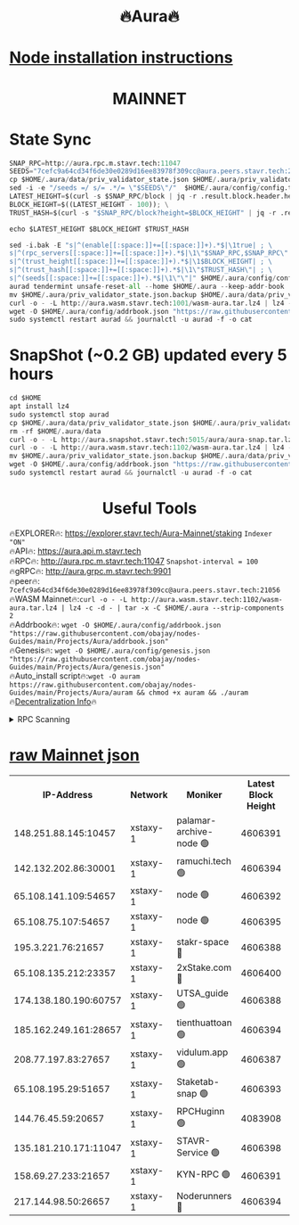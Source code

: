 <h1 align="center"> 🔥Aura🔥</h1>

[Node installation instructions](https://github.com/obajay/nodes-Guides/tree/main/Projects/Aura)
=
<h1 align="center"> MAINNET</h1>


# State Sync
```python
SNAP_RPC=http://aura.rpc.m.stavr.tech:11047
SEEDS="7cefc9a64cd34f6de30e0289d16ee83978f309cc@aura.peers.stavr.tech:21056"
cp $HOME/.aura/data/priv_validator_state.json $HOME/.aura/priv_validator_state.json.backup
sed -i -e "/seeds =/ s/= .*/= \"$SEEDS\"/"  $HOME/.aura/config/config.toml
LATEST_HEIGHT=$(curl -s $SNAP_RPC/block | jq -r .result.block.header.height); \
BLOCK_HEIGHT=$((LATEST_HEIGHT - 100)); \
TRUST_HASH=$(curl -s "$SNAP_RPC/block?height=$BLOCK_HEIGHT" | jq -r .result.block_id.hash)

echo $LATEST_HEIGHT $BLOCK_HEIGHT $TRUST_HASH

sed -i.bak -E "s|^(enable[[:space:]]+=[[:space:]]+).*$|\1true| ; \
s|^(rpc_servers[[:space:]]+=[[:space:]]+).*$|\1\"$SNAP_RPC,$SNAP_RPC\"| ; \
s|^(trust_height[[:space:]]+=[[:space:]]+).*$|\1$BLOCK_HEIGHT| ; \
s|^(trust_hash[[:space:]]+=[[:space:]]+).*$|\1\"$TRUST_HASH\"| ; \
s|^(seeds[[:space:]]+=[[:space:]]+).*$|\1\"\"|" $HOME/.aura/config/config.toml
aurad tendermint unsafe-reset-all --home $HOME/.aura --keep-addr-book
mv $HOME/.aura/priv_validator_state.json.backup $HOME/.aura/data/priv_validator_state.json
curl -o - -L http://aura.wasm.stavr.tech:1001/wasm-aura.tar.lz4 | lz4 -c -d - | tar -x -C $HOME/.aura --strip-components 2
wget -O $HOME/.aura/config/addrbook.json "https://raw.githubusercontent.com/obajay/nodes-Guides/main/Projects/Aura/addrbook.json"
sudo systemctl restart aurad && journalctl -u aurad -f -o cat
```
# SnapShot (~0.2 GB) updated every 5 hours
```python
cd $HOME
apt install lz4
sudo systemctl stop aurad
cp $HOME/.aura/data/priv_validator_state.json $HOME/.aura/priv_validator_state.json.backup
rm -rf $HOME/.aura/data
curl -o - -L http://aura.snapshot.stavr.tech:5015/aura/aura-snap.tar.lz4 | lz4 -c -d - | tar -x -C $HOME/.aura --strip-components 2
curl -o - -L http://aura.wasm.stavr.tech:1102/wasm-aura.tar.lz4 | lz4 -c -d - | tar -x -C $HOME/.aura --strip-components 2
mv $HOME/.aura/priv_validator_state.json.backup $HOME/.aura/data/priv_validator_state.json
wget -O $HOME/.aura/config/addrbook.json "https://raw.githubusercontent.com/obajay/nodes-Guides/main/Projects/Aura/addrbook.json"
sudo systemctl restart aurad && journalctl -u aurad -f -o cat
```

 <h1 align="center"> Useful Tools</h1>

🔥EXPLORER🔥:     https://explorer.stavr.tech/Aura-Mainnet/staking        `Indexer "ON"` \
🔥API🔥:          https://aura.api.m.stavr.tech \
🔥RPC🔥:          http://aura.rpc.m.stavr.tech:11047              `Snapshot-interval = 100` \
🔥gRPC🔥:         http://aura.grpc.m.stavr.tech:9901 \
🔥peer🔥:         `7cefc9a64cd34f6de30e0289d16ee83978f309cc@aura.peers.stavr.tech:21056` \
🔥WASM Mainnet🔥:`curl -o - -L http://aura.wasm.stavr.tech:1102/wasm-aura.tar.lz4 | lz4 -c -d - | tar -x -C $HOME/.aura --strip-components 2` \
🔥Addrbook🔥:  `wget -O $HOME/.aura/config/addrbook.json "https://raw.githubusercontent.com/obajay/nodes-Guides/main/Projects/Aura/addrbook.json"` \
🔥Genesis🔥:  `wget -O $HOME/.aura/config/genesis.json "https://raw.githubusercontent.com/obajay/nodes-Guides/main/Projects/Aura/genesis.json"` \
🔥Auto_install script🔥:`wget -O auram https://raw.githubusercontent.com/obajay/nodes-Guides/main/Projects/Aura/auram && chmod +x auram && ./auram` \
🔥[Decentralization Info](https://github.com/obajay/StateSync-snapshots/tree/main/Projects/Aura/Decentralization)🔥

<details>
<summary>RPC Scanning</summary>

<h2 align="center"> We scan nodes in real time every 4 hours. And we provide the final result of RPC endpoints.
We cannot influence the operation of these nodes in any way. </h2>


```python
If Voting Power is higher than 0 --> then the Node is a validator of the network and may be subject to attack and be a potential threat to the chain.
```
```python
We marked such validators with a red symbol
```

</details>

[raw Mainnet json](https://rpc-check.auram.stavr.tech/auram/rpcauram_result.json)
=



<table><tr><th>IP-Address</th><th>Network</th><th>Moniker</th><th>Latest Block Height</th><th>Earliest Block Height</th><th>Catching Up</th><th>Tx Index</th><th>Voting Power</th><th>Scan Time</th></tr><tr><td>148.251.88.145:10457</td><td>xstaxy-1</td><td>palamar-archive-node 🟢</td><td>4606391</td><td>1</td><td>False</td><td>on</td><td>0</td><td>2024-01-18T19:55:13.150866651UTC</td></tr><tr><td>142.132.202.86:30001</td><td>xstaxy-1</td><td>ramuchi.tech 🟢</td><td>4606394</td><td>1</td><td>False</td><td>on</td><td>0</td><td>2024-01-18T19:55:29.150598880UTC</td></tr><tr><td>65.108.141.109:54657</td><td>xstaxy-1</td><td>node 🟢</td><td>4606392</td><td>151001</td><td>False</td><td>on</td><td>0</td><td>2024-01-18T19:55:17.618040474UTC</td></tr><tr><td>65.108.75.107:54657</td><td>xstaxy-1</td><td>node 🟢</td><td>4606395</td><td>151001</td><td>False</td><td>on</td><td>0</td><td>2024-01-18T19:55:33.861557404UTC</td></tr><tr><td>195.3.221.76:21657</td><td>xstaxy-1</td><td>stakr-space 🔴</td><td>4606388</td><td>864001</td><td>False</td><td>on</td><td>2000010</td><td>2024-01-18T19:54:53.285987137UTC</td></tr><tr><td>65.108.135.212:23357</td><td>xstaxy-1</td><td>2xStake.com 🔴</td><td>4606400</td><td>1292001</td><td>False</td><td>off</td><td>500059</td><td>2024-01-18T19:56:05.232081922UTC</td></tr><tr><td>174.138.180.190:60757</td><td>xstaxy-1</td><td>UTSA_guide 🟢</td><td>4606388</td><td>2058001</td><td>False</td><td>on</td><td>0</td><td>2024-01-18T19:54:55.954565156UTC</td></tr><tr><td>185.162.249.161:28657</td><td>xstaxy-1</td><td>tienthuattoan 🟢</td><td>4606394</td><td>2511001</td><td>False</td><td>on</td><td>0</td><td>2024-01-18T19:55:29.442255353UTC</td></tr><tr><td>208.77.197.83:27657</td><td>xstaxy-1</td><td>vidulum.app 🟢</td><td>4606387</td><td>3205801</td><td>False</td><td>on</td><td>0</td><td>2024-01-18T19:54:48.841355617UTC</td></tr><tr><td>65.108.195.29:51657</td><td>xstaxy-1</td><td>Staketab-snap 🟢</td><td>4606393</td><td>3761101</td><td>False</td><td>off</td><td>0</td><td>2024-01-18T19:55:26.154267829UTC</td></tr><tr><td>144.76.45.59:20657</td><td>xstaxy-1</td><td>RPCHuginn 🟢</td><td>4083908</td><td>3962157</td><td>False</td><td>on</td><td>0</td><td>2024-01-18T19:55:26.399657363UTC</td></tr><tr><td>135.181.210.171:11047</td><td>xstaxy-1</td><td>STAVR-Service 🟢</td><td>4606398</td><td>4496501</td><td>False</td><td>on</td><td>0</td><td>2024-01-18T19:55:56.761600504UTC</td></tr><tr><td>158.69.27.233:21657</td><td>xstaxy-1</td><td>KYN-RPC 🟢</td><td>4606391</td><td>4556714</td><td>False</td><td>on</td><td>0</td><td>2024-01-18T19:55:10.844195034UTC</td></tr><tr><td>217.144.98.50:26657</td><td>xstaxy-1</td><td>Noderunners 🔴</td><td>4606394</td><td>4603001</td><td>False</td><td>off</td><td>2021079</td><td>2024-01-18T19:55:28.862350717UTC</td></tr></table>
